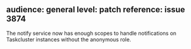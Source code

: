 audience: general
level: patch
reference: issue 3874
---
The notify service now has enough scopes to handle notifications on Taskcluster instances without the anonymous role.
